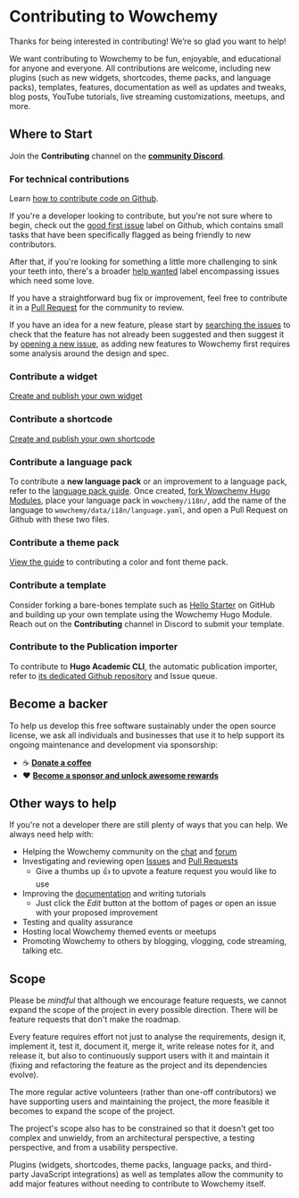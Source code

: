 # Contributing to Wowchemy

Thanks for being interested in contributing! We’re so glad you want to help!

We want contributing to Wowchemy to be fun, enjoyable, and educational for anyone and everyone. All contributions are welcome, including new plugins (such as new widgets, shortcodes, theme packs, and language packs), templates, features, documentation as well as updates and tweaks, blog posts, YouTube tutorials, live streaming customizations, meetups, and more.

## Where to Start

Join the **Contributing** channel on the **[community Discord](https://discord.gg/z8wNYzb)**.

### For technical contributions

Learn [how to contribute code on Github](https://codeburst.io/a-step-by-step-guide-to-making-your-first-github-contribution-5302260a2940).

If you're a developer looking to contribute, but you're not sure where to begin, check out the [good first issue](https://github.com/wowchemy/wowchemy-hugo-modules/issues?q=is%3Aopen+is%3Aissue+label%3A%22good+first+issue%22) label on Github, which contains small tasks that have been specifically flagged as being friendly to new contributors.

After that, if you're looking for something a little more challenging to sink your teeth into, there's a broader [help wanted](https://github.com/wowchemy/wowchemy-hugo-modules/labels/help%20wanted) label encompassing issues which need some love.

If you have a straightforward bug fix or improvement, feel free to contribute it in a [Pull Request](https://github.com/wowchemy/wowchemy-hugo-modules/pulls) for the community to review.

If you have an idea for a new feature, please start by [searching the issues](https://github.com/wowchemy/wowchemy-hugo-modules/issues) to check that the feature has not already been suggested and then suggest it by [opening a new issue](https://github.com/wowchemy/wowchemy-hugo-modules/issues/new/choose), as adding new features to Wowchemy first requires some analysis around the design and spec.

### Contribute a widget

[Create and publish your own widget](https://github.com/wowchemy/wowchemy-widget-starter)

### Contribute a shortcode

[Create and publish your own shortcode](https://github.com/wowchemy/wowchemy-shortcode-starter)

### Contribute a language pack 

To contribute a **new language pack** or an improvement to a language pack, refer to the [language pack guide](https://wowchemy.com/docs/language/#create-or-modify-a-language-pack). Once created, [fork Wowchemy Hugo Modules](https://github.com/wowchemy/wowchemy-hugo-modules), place your language pack in `wowchemy/i18n/`, add the name of the language to `wowchemy/data/i18n/language.yaml`, and open a Pull Request on Github with these two files.

### Contribute a theme pack

[View the guide](https://wowchemy.com/docs/customization/#share-your-theme) to contributing a color and font theme pack.

### Contribute a template

Consider forking a bare-bones template such as [Hello Starter](https://github.com/wowchemy/starter-hello-world) on GitHub and building up your own template using the Wowchemy Hugo Module. Reach out on the **Contributing** channel in Discord to submit your template.

### Contribute to the Publication importer

To contribute to **Hugo Academic CLI**, the automatic publication importer, refer to [its dedicated Github repository](https://github.com/wowchemy/hugo-academic-cli) and Issue queue.

## Become a backer

To help us develop this free software sustainably under the open source license, we ask all individuals and businesses that use it to help support its ongoing maintenance and development via sponsorship:

  - ☕️ [**Donate a coffee**](https://paypal.me/cushen)
  - ❤️ [**Become a sponsor and unlock awesome rewards**](https://wowchemy.com/plans/)

## Other ways to help

If you're not a developer there are still plenty of ways that you can help. We always need help with:

- Helping the Wowchemy community on the [chat](https://discord.gg/z8wNYzb) and [forum](https://github.com/wowchemy/wowchemy-hugo-modules/discussions)
- Investigating and reviewing open [Issues](https://github.com/wowchemy/wowchemy-hugo-modules/issues) and [Pull Requests](https://github.com/wowchemy/wowchemy-hugo-modules/pulls)
  - Give a thumbs up 👍 to upvote a feature request you would like to use
- Improving the [documentation](https://wowchemy.com/docs/) and writing tutorials
  - Just click the _Edit_ button at the bottom of pages or open an issue with your proposed improvement
- Testing and quality assurance
- Hosting local Wowchemy themed events or meetups
- Promoting Wowchemy to others by blogging, vlogging, code streaming, talking etc.

## Scope

Please be _mindful_ that although we encourage feature requests, we cannot expand the scope of the project in every possible direction. There will be feature requests that don't make the roadmap.

Every feature requires effort not just to analyse the requirements, design it, implement it, test it, document it, merge it, write release notes for it, and release it, but also to continuously support users with it and maintain it (fixing and refactoring the feature as the project and its dependencies evolve).

The more regular active volunteers (rather than one-off contributors) we have supporting users and maintaining the project, the more feasible it becomes to expand the scope of the project.

The project's scope also has to be constrained so that it doesn't get too complex and unwieldy, from an architectural perspective, a testing perspective, and from a usability perspective.

Plugins (widgets, shortcodes, theme packs, language packs, and third-party JavaScript integrations) as well as templates allow the community to add major features without needing to contribute to Wowchemy itself.
